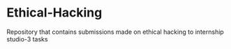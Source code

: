 # Ethical-Hacking
Repository that contains submissions made on ethical hacking to internship studio-3 tasks
